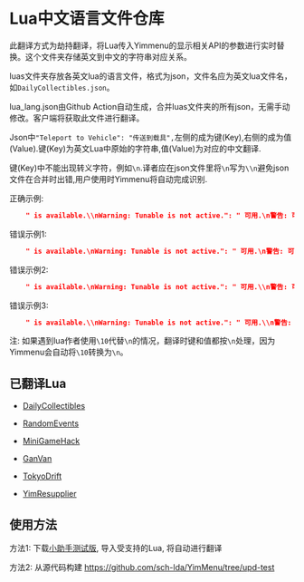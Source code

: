 # Lua中文语言文件仓库

此翻译方式为劫持翻译，将Lua传入Yimmenu的显示相关API的参数进行实时替换。这个文件夹存储英文到中文的字符串对应关系。

luas文件夹存放各英文lua的语言文件，格式为json，文件名应为英文lua文件名，如`DailyCollectibles.json`。

lua_lang.json由Github Action自动生成，合并luas文件夹的所有json，无需手动修改。客户端将获取此文件进行翻译。

Json中`"Teleport to Vehicle": "传送到载具",`左侧的成为键(Key),右侧的成为值(Value).键(Key)为英文Lua中原始的字符串,值(Value)为对应的中文翻译.

键(Key)中不能出现转义字符，例如`\n`.译者应在json文件里将`\n`写为`\\n`避免json文件在合并时出错,用户使用时Yimmenu将自动完成识别.

正确示例:
```json
    " is available.\\nWarning: Tunable is not active.": " 可用.\n警告: 可调整项未激活.",
```
错误示例1:
```json
    " is available.\nWarning: Tunable is not active.": " 可用.\n警告: 可调整项未激活.",
```
错误示例2:
```json
    " is available.\nWarning: Tunable is not active.": " 可用.\\n警告: 可调整项未激活.",
```
错误示例3:
```json
    " is available.\\nWarning: Tunable is not active.": " 可用.\\n警告: 可调整项未激活.",
```

注: 如果遇到lua作者使用`\10`代替`\n`的情况，翻译时键和值都按`\n`处理，因为Yimmenu会自动将`\10`转换为`\n`。

## 已翻译Lua

- [DailyCollectibles](https://github.com/YimMenu-Lua/DailyCollectibles)

- [RandomEvents](https://github.com/YimMenu-Lua/RandomEvents)

- [MiniGameHack](https://github.com/YimMenu-Lua/MiniGameHack)

- [GanVan](https://github.com/YimMenu-Lua/GunVan)

- [TokyoDrift](https://github.com/YimMenu-Lua/TokyoDrift)

- [YimResupplier](https://github.com/YimMenu-Lua/YimResupplier)

## 使用方法

方法1: 下载[小助手测试版](https://github.com/sch-lda/yctest2/releases/tag/CI), 导入受支持的Lua, 将自动进行翻译

方法2: 从源代码构建 https://github.com/sch-lda/YimMenu/tree/upd-test